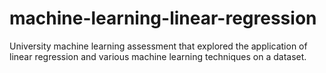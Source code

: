 # machine-learning-linear-regression
University machine learning assessment that explored the application of linear regression and various machine learning techniques on a dataset.
